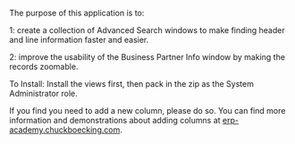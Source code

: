 The purpose of this application is to:

1: create a collection of Advanced Search windows to make finding header and line information faster and easier.

2: improve the usability of the Business Partner Info window by making the records zoomable.

To Install:
Install the views first, then pack in the zip as the System Administrator role.

If you find you need to add a new column, please do so. You can find more information and demonstrations about adding columns at [erp-academy.chuckboecking.com](erp-academy.chuckboecking.com).